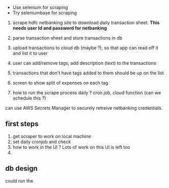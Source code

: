 * Use selenium for scraping
* Try seleniumbase for scraping



1. scrape hdfc netbanking site to download daily transaction sheet. **This needs user Id and password for netbanking**
2. parse transaction sheet and store transactions in db
3. upload transactions to cloud db (maybe ?), so that app can read off it and list it to user
4. user can add/remove tags, add description (text) to the transactions
5. transactions that don't have tags added to them should be up on the list
6. screen to show split of expenses on each tag


1. how to run the scrape process daily ?
    cron job, cloud function (can we schedule this ?)
    
can use AWS Secrets Manager to securely retreive netbanking credentials. 


first steps
---
1. get scraper to work on local machine
2. set daily cronjob and check
3. how to work in the UI ? Lots of work on this UI is left too
4. 


db design
---
could run the 